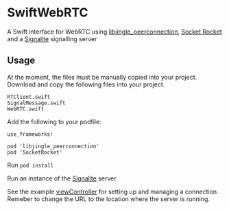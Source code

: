 # SwiftWebRTC
A Swift interface for WebRTC using [libjingle_peerconnection](https://cocoapods.org/pods/libjingle_peerconnection), [Socket Rocket](https://github.com/facebook/SocketRocket) and a [Signalite](https://github.com/Mattattack/Signalite) signalling server

## Usage

At the moment, the files must be manually copied into your project. Download and copy the following files into your project.
```
RTClient.swift
SignalMessage.swift
WebRTC.swift 
```


Add the following to your podfile:

```
use_frameworks!

pod 'libjingle_peerconnection'
pod 'SocketRocket'
```

Run ```pod install```

Run an instance of the [Signalite](https://github.com/Mattattack/Signalite) server

See the example [viewController]() for setting up and managing a connection.
Remeber to change the URL to the location where the server is running.
   
